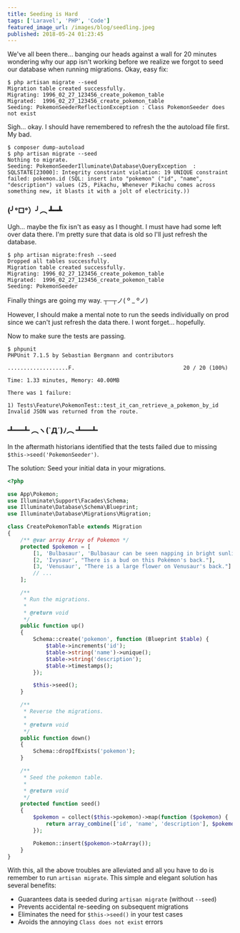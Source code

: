 ```yaml
---
title: Seeding is Hard
tags: ['Laravel', 'PHP', 'Code']
featured_image_url: /images/blog/seedling.jpeg
published: 2018-05-24 01:23:45
---
```


<!-- excerpt -->
We've all been there... banging our heads against a wall for 20 minutes
wondering why our app isn't working before we realize we forgot to seed our
database when running migrations. Okay, easy fix:

```shell
$ php artisan migrate --seed
Migration table created successfully.
Migrating: 1996_02_27_123456_create_pokemon_table
Migrated:  1996_02_27_123456_create_pokemon_table
Seeding: PokemonSeederReflectionException : Class PokemonSeeder does not exist
```
<!-- endexcerpt -->

Sigh... okay. I should have remembered to refresh the the autoload file first.
My bad.

```shell
$ composer dump-autoload
$ php artisan migrate --seed
Nothing to migrate.
Seeding: PokemonSeederIlluminate\Database\QueryException  : SQLSTATE[23000]: Integrity constraint violation: 19 UNIQUE constraint failed: pokemon.id (SQL: insert into "pokemon" ("id", "name", "description") values (25, Pikachu, Whenever Pikachu comes across something new, it blasts it with a jolt of electricity.))
```

### (╯°□°）╯︵ ┻━┻

Ugh... maybe the fix isn't as easy as I thought. I must have had some left over data there. I'm pretty sure that data is old so I'll just refresh the database.

```shell
$ php artisan migrate:fresh --seed
Dropped all tables successfully.
Migration table created successfully.
Migrating: 1996_02_27_123456_create_pokemon_table
Migrated:  1996_02_27_123456_create_pokemon_table
Seeding: PokemonSeeder
```

Finally things are going my way. ┬─┬ノ( º _ ºノ)

However, I should make a mental note to run the seeds individually on prod since
we can't just refresh the data there. I wont forget... hopefully.

Now to make sure the tests are passing.

```shell
$ phpunit 
PHPUnit 7.1.5 by Sebastian Bergmann and contributors

...................F.                                  20 / 20 (100%)

Time: 1.33 minutes, Memory: 40.00MB

There was 1 failure:

1) Tests\Feature\PokemonTest::test_it_can_retrieve_a_pokemon_by_id
Invalid JSON was returned from the route.
```

### ┻━┻ ︵ヽ(`Д´)ﾉ︵ ┻━┻

In the aftermath historians identified that the tests failed due to missing 
`$this->seed('PokemonSeeder')`.

The solution: Seed your initial data in your migrations.

```php
<?php

use App\Pokemon;
use Illuminate\Support\Facades\Schema;
use Illuminate\Database\Schema\Blueprint;
use Illuminate\Database\Migrations\Migration;

class CreatePokemonTable extends Migration
{
    /** @var array Array of Pokemon */
    protected $pokemon = [
        [1, 'Bulbasaur', 'Bulbasaur can be seen napping in bright sunlight.'],
        [2, 'Ivysaur', "There is a bud on this Pokémon's back."],
        [3, 'Venusaur', "There is a large flower on Venusaur's back."]
        // ...
    ];

    /**
     * Run the migrations.
     *
     * @return void
     */
    public function up()
    {
        Schema::create('pokemon', function (Blueprint $table) {
            $table->increments('id');
            $table->string('name')->unique();
            $table->string('description');
            $table->timestamps();
        });

        $this->seed();
    }

    /**
     * Reverse the migrations.
     *
     * @return void
     */
    public function down()
    {
        Schema::dropIfExists('pokemon');
    }

    /**
     * Seed the pokemon table.
     *
     * @return void
     */
    protected function seed()
    {
        $pokemon = collect($this->pokemon)->map(function ($pokemon) {
            return array_combine(['id', 'name', 'description'], $pokemon);
        });

        Pokemon::insert($pokemon->toArray());
    }
}
```

With this, all the above troubles are alleviated and all you have to do is 
remember to run `artisan migrate`. This simple and elegant solution has several
benefits:

  - Guarantees data is seeded during `artisan migrate` (without `--seed`)
  - Prevents accidental re-seeding on subsequent migrations
  - Eliminates the need for `$this->seed()` in your test cases
  - Avoids the annoying `Class does not exist` errors
